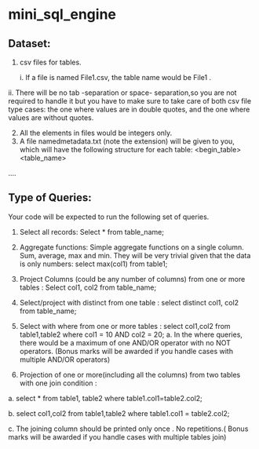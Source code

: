 # mini_sql_engine
## Dataset:
1. csv files for tables.

   i. If a file is named File1.csv, the table name would be File1 .
   
  ii. There will be no tab​ -separation or space-​ separation,so you are not required to handle it but you have to make sure to take care of both csv file type cases: the one where values are in double quotes, and the one where values are without quotes.
  
2. All the elements in files would be integers only.
3. A file namedmetadata.txt (note the extension) will be given to you, which will have the following structure for each table:
<begin_table>
<table_name>
<attribute1>
....
<attributeN>
<end_table>

## Type of Queries:
Your code will be expected to run the following set of queries.

1. Select all records: Select * from table_name;

2. Aggregate functions: Simple aggregate functions on a single
column. Sum, average, max and min. They will be very trivial
given that the data is only numbers: select max(col1) from
table1;

3. Project Columns​ (could be any number of columns) from one or
more tables : Select col1, col2 from table_name;

4. Select/project with distinct from one table​ : select distinct
col1, col2 from table_name;

5. Select with where from one or more tables​ : select col1,col2
from table1,table2 where col1 = 10 AND col2 = 20;
  a. In the where queries, there would be a maximum of one
AND/OR operator with no NOT operators. (Bonus marks
will be awarded if you handle cases with multiple AND/OR
operators)

6. Projection of one or more(including all the columns) from
two tables with one join condition​ :

  a. select * from table1, table2 where table1.col1=table2.col2;
  
  b. select col1,col2 from table1,table2 where table1.col1 =
table2.col2;

  c. The joining column should be printed only once​ . No
repetitions.( Bonus marks will be awarded if you handle
cases with multiple tables join)

